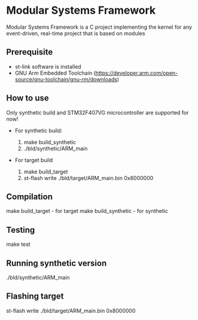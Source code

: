 # Modular Systems Framework
Modular Systems Framework is a C project implementing the kernel for any event-driven, real-time project that is based on modules

## Prerequisite ##
* st-link software is installed
* GNU Arm Embedded Toolchain (https://developer.arm.com/open-source/gnu-toolchain/gnu-rm/downloads)
## How to use ##
Only synthetic build and STM32F407VG microcontroller are supported for now!

* For synthetic build:
  1) make build_synthetic
  2) ./bld/synthetic/ARM_main

* For target build
  1) make build_target
  2) st-flash write ./bld/target/ARM_main.bin 0x8000000 

## Compilation ##
make build_target - for target 
make build_synthetic - for synthetic

## Testing ##
make test

## Running synthetic version ##
./bld/synthetic/ARM_main

## Flashing target ##
st-flash write ./bld/target/ARM_main.bin 0x8000000
